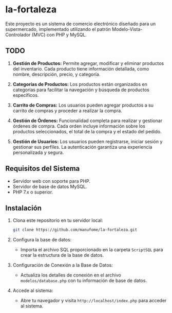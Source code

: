 # la-fortaleza

Este proyecto es un sistema de comercio electrónico diseñado para un supermercado, implementado utilizando el patrón Modelo-Vista-Controlador (MVC) con PHP y MySQL.

## TODO

1. **Gestión de Productos:** Permite agregar, modificar y eliminar productos del inventario. Cada producto tiene información detallada, como nombre, descripción, precio, y categoría.

2. **Categorías de Productos:** Los productos están organizados en categorías para facilitar la navegación y búsqueda de productos específicos.

3. **Carrito de Compras:** Los usuarios pueden agregar productos a su carrito de compras y proceder a realizar la compra.

4. **Gestión de Órdenes:** Funcionalidad completa para realizar y gestionar órdenes de compra. Cada orden incluye información sobre los productos seleccionados, el total de la compra y el estado del pedido.

5. **Gestión de Usuarios:** Los usuarios pueden registrarse, iniciar sesión y gestionar sus perfiles. La autenticación garantiza una experiencia personalizada y segura.

## Requisitos del Sistema

-   Servidor web con soporte para PHP.
-   Servidor de base de datos MySQL.
-   PHP 7.x o superior.

## Instalación

1. Clona este repositorio en tu servidor local:

    ```bash
    git clone https://github.com/manufome/la-fortaleza.git
    ```

2. Configura la base de datos:

    - Importa el archivo SQL proporcionado en la carpeta `ScriptSQL` para crear la estructura de la base de datos.

3. Configuración de Conexión a la Base de Datos:

    - Actualiza los detalles de conexión en el archivo `modelos/database.php` con tu información de base de datos.

4. Accede al sistema:

    - Abre tu navegador y visita `http://localhost/index.php` para acceder al sistema.
